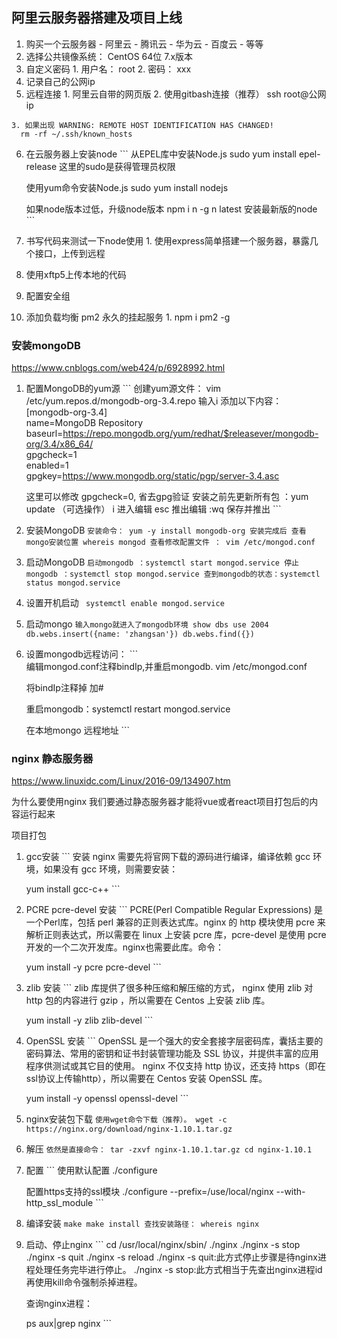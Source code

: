 ## 阿里云服务器搭建及项目上线
  1. 购买一个云服务器
    - 阿里云
    - 腾讯云
    - 华为云
    - 百度云
    - 等等
  2. 选择公共镜像系统： CentOS 64位 7.x版本
  3. 自定义密码
    1. 用户名： root
    2. 密码： xxx
  4. 记录自己的公网ip
  5. 远程连接
    1. 阿里云自带的网页版
    2. 使用gitbash连接（推荐）
      ssh root@公网ip

    3. 如果出现 WARNING: REMOTE HOST IDENTIFICATION HAS CHANGED!
      rm -rf ~/.ssh/known_hosts
  6. 在云服务器上安装node
    ```
      从EPEL库中安装Node.js
      sudo yum install epel-release
      这里的sudo是获得管理员权限

      使用yum命令安装Node.js
      sudo yum install nodejs

      如果node版本过低，升级node版本
      npm i n -g
      n latest 安装最新版的node
    ```
  7. 书写代码来测试一下node使用
    1. 使用express简单搭建一个服务器，暴露几个接口，上传到远程
  8. 使用xftp5上传本地的代码
  9. 配置安全组
  10. 添加负载均衡 pm2 永久的挂起服务
    1. npm i pm2 -g

### 安装mongoDB
  https://www.cnblogs.com/web424/p/6928992.html
  1. 配置MongoDB的yum源
    ```
      创建yum源文件：
        vim /etc/yum.repos.d/mongodb-org-3.4.repo
        输入i
      添加以下内容：
[mongodb-org-3.4]  
name=MongoDB Repository  
baseurl=https://repo.mongodb.org/yum/redhat/$releasever/mongodb-org/3.4/x86_64/  
gpgcheck=1  
enabled=1  
gpgkey=https://www.mongodb.org/static/pgp/server-3.4.asc

      这里可以修改 gpgcheck=0, 省去gpg验证
      安装之前先更新所有包 ：yum update （可选操作）
      i 进入编辑   esc 推出编辑   :wq 保存并推出
    ```

  2. 安装MongoDB
    ```
      安装命令：
      yum -y install mongodb-org
      安装完成后
      查看mongo安装位置 whereis mongod
      查看修改配置文件 ： vim /etc/mongod.conf
    ```

  3. 启动MongoDB
    ```
      启动mongodb ：systemctl start mongod.service
      停止mongodb ：systemctl stop mongod.service
      查到mongodb的状态：systemctl status mongod.service
    ```

  4. 设置开机启动
    ``` 
      systemctl enable mongod.service 
    ```

  5. 启动mongo
    ```
      输入mongo就进入了mongodb环境
      show dbs
      use 2004
      db.webs.insert({name: 'zhangsan'})
      db.webs.find({})
    ```

  6. 设置mongodb远程访问：
    ```      
      编辑mongod.conf注释bindIp,并重启mongodb.
      vim /etc/mongod.conf

      将bindIp注释掉 加#

      重启mongodb：systemctl restart mongod.service

      在本地mongo 远程地址
    ```

### nginx 静态服务器
  https://www.linuxidc.com/Linux/2016-09/134907.htm

  为什么要使用nginx
    我们要通过静态服务器才能将vue或者react项目打包后的内容运行起来

  项目打包

  1. gcc安装
    ```
      安装 nginx 需要先将官网下载的源码进行编译，编译依赖 gcc 环境，如果没有 gcc 环境，则需要安装：

      yum install gcc-c++
    ```

  2. PCRE pcre-devel 安装
    ```
      PCRE(Perl Compatible Regular Expressions) 是一个Perl库，包括 perl 兼容的正则表达式库。nginx 的 http 模块使用 pcre 来解析正则表达式，所以需要在 linux 上安装 pcre 库，pcre-devel 是使用 pcre 开发的一个二次开发库。nginx也需要此库。命令：

      yum install -y pcre pcre-devel
    ```

  3. zlib 安装
    ```
      zlib 库提供了很多种压缩和解压缩的方式， nginx 使用 zlib 对 http 包的内容进行 gzip ，所以需要在 Centos 上安装 zlib 库。

      yum install -y zlib zlib-devel
    ```

  4. OpenSSL 安装
    ```
      OpenSSL 是一个强大的安全套接字层密码库，囊括主要的密码算法、常用的密钥和证书封装管理功能及 SSL 协议，并提供丰富的应用程序供测试或其它目的使用。
      nginx 不仅支持 http 协议，还支持 https（即在ssl协议上传输http），所以需要在 Centos 安装 OpenSSL 库。

      yum install -y openssl openssl-devel
    ```

  5. nginx安装包下载
    ```
      使用wget命令下载（推荐）。
      wget -c https://nginx.org/download/nginx-1.10.1.tar.gz
    ```

  6. 解压
    ```
      依然是直接命令：
      tar -zxvf nginx-1.10.1.tar.gz
      cd nginx-1.10.1
    ```

  7. 配置
    ```
      使用默认配置
      ./configure

      配置https支持的ssl模块
      ./configure --prefix=/use/local/nginx --with-http_ssl_module
    ```

  8. 编译安装
    ```
      make
      make install
      查找安装路径：
      whereis nginx
    ```

  9. 启动、停止nginx
    ```
      cd /usr/local/nginx/sbin/
      ./nginx 
      ./nginx -s stop
      ./nginx -s quit
      ./nginx -s reload
      ./nginx -s quit:此方式停止步骤是待nginx进程处理任务完毕进行停止。
      ./nginx -s stop:此方式相当于先查出nginx进程id再使用kill命令强制杀掉进程。

      查询nginx进程：

      ps aux|grep nginx
    ```
    


  
    


